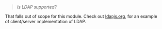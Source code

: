 
> _Is LDAP supported?_

That falls out of scope for this module. Check out [ldapjs.org](http://ldapjs.org/), for an example of client/server implementation of LDAP.
